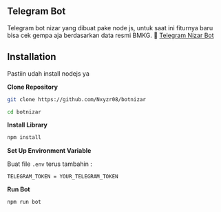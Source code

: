 ## Telegram Bot

Telegram bot nizar yang dibuat pake node js, untuk saat ini fiturnya baru bisa cek gempa aja berdasarkan data resmi BMKG. 🤖
<a href='https://t.me/nizaralghifary_bot'>Telegram Nizar Bot</a>

## Installation

Pastiin udah install nodejs ya

**Clone Repository**

```bash
git clone https://github.com/Nxyzr08/botnizar
```
```bash
cd botnizar
```

**Install Library**

```bash
npm install
```

**Set Up Environment Variable**

Buat file `.env` terus tambahin :

```env
TELEGRAM_TOKEN = YOUR_TELEGRAM_TOKEN
```

**Run Bot**

```bash
npm run bot
```

